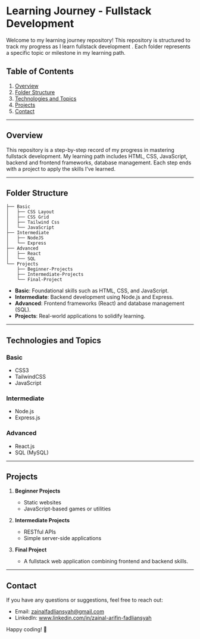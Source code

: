# Learning Journey - Fullstack Development 

Welcome to my learning journey repository! This repository is structured to track my progress as I learn fullstack development . Each folder represents a specific topic or milestone in my learning path.

## Table of Contents

1. [Overview](#overview)
2. [Folder Structure](#folder-structure)
3. [Technologies and Topics](#technologies-and-topics)
4. [Projects](#projects)
5. [Contact](#contact)

---

## Overview
This repository is a step-by-step record of my progress in mastering fullstack development. My learning path includes HTML, CSS, JavaScript, backend and frontend frameworks, database management. Each step ends with a project to apply the skills I’ve learned.

---

## Folder Structure

```plaintext
├── Basic
│   ├── CSS Layout
│   ├── CSS Grid
│   ├── Tailwind Css
│   └── JavaScript
├── Intermediate
│   ├── NodeJS
│   └── Express
├── Advanced
│   ├── React
│   └── SQL
└── Projects
    ├── Beginner-Projects
    ├── Intermediate-Projects
    └── Final-Project
```

- **Basic**: Foundational skills such as HTML, CSS, and JavaScript.
- **Intermediate**: Backend development using Node.js and Express.
- **Advanced**: Frontend frameworks (React) and database management (SQL).
- **Projects**: Real-world applications to solidify learning.

---

## Technologies and Topics

### Basic
- CSS3
- TailwindCSS
- JavaScript

### Intermediate
- Node.js
- Express.js

### Advanced
- React.js
- SQL (MySQL)

---

## Projects

1. **Beginner Projects**
   - Static websites
   - JavaScript-based games or utilities

2. **Intermediate Projects**
   - RESTful APIs
   - Simple server-side applications

3. **Final Project**
   - A fullstack web application combining frontend and backend skills.

---

## Contact
If you have any questions or suggestions, feel free to reach out:
- Email: zainalfadliansyah@gmail.com
- LinkedIn: www.linkedin.com/in/zainal-arifin-fadliansyah

Happy coding! 🚀

